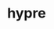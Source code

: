 ---
title: "hypre"
layout: cache
categories: [package, develop-2024-04-14]
meta: {"versions": ["2.31.0"], "compilers": ["oneapi@=2023.2.0"], "oss": ["amzn2"], "platforms": ["linux"], "targets": ["x86_64_v3", "x86_64_v4"], "stacks": ["aws-pcluster-x86_64_v4", "root"], "num_specs": 2, "num_specs_by_stack": {"root": 2, "aws-pcluster-x86_64_v4": 2}}
spec_details: [{"hash": "o24pxlvbm35xre2ii2lgknlycmy7e6lz", "compiler": "oneapi@=2023.2.0", "versions": ["2.31.0"], "os": "amzn2", "platform": "linux", "target": "x86_64_v4", "variants": ["build_system=autotools", "~caliper", "~complex", "~cuda", "~debug", "+fortran", "~gptune", "~gpu-aware-mpi", "~int64", "~internal-superlu", "~magma", "~mixedint", "+mpi", "~openmp", "~rocm", "+shared", "~superlu-dist", "~sycl", "~umpire", "~unified-memory"], "stacks": ["root", "aws-pcluster-x86_64_v4"], "size": "-", "tarball": "https://binaries.spack.io/releases/develop-2024-04-14/build_cache/linux-amzn2-x86_64_v4/oneapi-2023.2.0/hypre-2.31.0/linux-amzn2-x86_64_v4-oneapi-2023.2.0-hypre-2.31.0-o24pxlvbm35xre2ii2lgknlycmy7e6lz.spack"}, {"hash": "2k72otp7abnfrml6wr4sjpls3hbsvwum", "compiler": "oneapi@=2023.2.0", "versions": ["2.31.0"], "os": "amzn2", "platform": "linux", "target": "x86_64_v3", "variants": ["build_system=autotools", "~caliper", "~complex", "~cuda", "~debug", "+fortran", "~gptune", "~gpu-aware-mpi", "~int64", "~internal-superlu", "~magma", "~mixedint", "+mpi", "~openmp", "~rocm", "+shared", "~superlu-dist", "~sycl", "~umpire", "~unified-memory"], "stacks": ["root", "aws-pcluster-x86_64_v4"], "size": "-", "tarball": "https://binaries.spack.io/releases/develop-2024-04-14/build_cache/linux-amzn2-x86_64_v3/oneapi-2023.2.0/hypre-2.31.0/linux-amzn2-x86_64_v3-oneapi-2023.2.0-hypre-2.31.0-2k72otp7abnfrml6wr4sjpls3hbsvwum.spack"}]
---